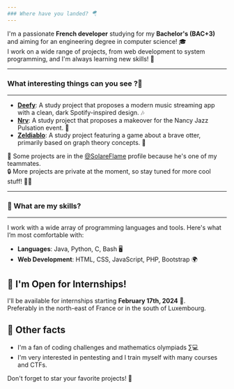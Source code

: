 ```yaml
---
### Where have you landed? 🪂  
---
```


I'm a passionate **French developer** studying for my **Bachelor's (BAC+3)** and aiming for an engineering degree in computer science! 🎓  
I work on a wide range of projects, from web development to system programming, and I'm always learning new skills! 🌱  

---
### What interesting things can you see ?📍  
---

- **[Deefy](https://github.com/Valentxn7/Deefy)**: A study project that proposes a modern music streaming app with a clean, dark Spotify-inspired design. 🎶  
- **[Nrv](https://github.com/SolareFlame/Nrv)**: A study project that proposes a makeover for the Nancy Jazz Pulsation event. 🎉
- **[Zeldiablo](https://github.com/SolareFlame/2024_Zeldiablo_heuertz_knorst_defolie)**: A study project featuring a game about a brave otter, primarily based on graph theory concepts. 🦦  

🧷 Some projects are in the [@SolareFlame](https://github.com/SolareFlame) profile because he's one of my teammates.  
🔒 More projects are private at the moment, so stay tuned for more cool stuff! 🕵️‍♂️  

---
### 🔧 What are my skills?  
---

I work with a wide array of programming languages and tools. Here's what I’m most comfortable with:  
- **Languages**: Java, Python, C, Bash 🖥️  
- **Web Development**: HTML, CSS, JavaScript, PHP, Bootstrap 🌍  

## 🎯 I'm Open for Internships!  
I'll be available for internships starting **February 17th, 2024** 💼.  
Preferably in the north-east of France or in the south of Luxembourg.  

## 🌟 Other facts  
- I'm a fan of coding challenges and mathematics olympiads ∑💻  
- I'm very interested in pentesting and I train myself with many courses and CTFs.  

Don't forget to star your favorite projects! 🌟  
